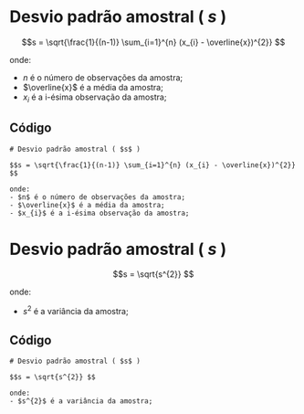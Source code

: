 # Desvio padrão amostral ( $s$ )

$$s = \sqrt{\frac{1}{(n-1)} \sum_{i=1}^{n} (x_{i} - \overline{x})^{2}} $$

onde:
- $n$ é o número de observações da amostra;
- $\overline{x}$ é a média da amostra;
- $x_{i}$ é a i-ésima observação da amostra;

## Código
```
# Desvio padrão amostral ( $s$ )

$$s = \sqrt{\frac{1}{(n-1)} \sum_{i=1}^{n} (x_{i} - \overline{x})^{2}} $$

onde:
- $n$ é o número de observações da amostra;
- $\overline{x}$ é a média da amostra;
- $x_{i}$ é a i-ésima observação da amostra;
```


# Desvio padrão amostral ( $s$ )

$$s = \sqrt{s^{2}} $$

onde:
- $s^{2}$ é a variância da amostra;

## Código

```
# Desvio padrão amostral ( $s$ )

$$s = \sqrt{s^{2}} $$

onde:
- $s^{2}$ é a variância da amostra;
```